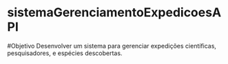 # sistemaGerenciamentoExpedicoesAPI

#Objetivo
Desenvolver um sistema para gerenciar expedições científicas, pesquisadores,
e espécies descobertas.
